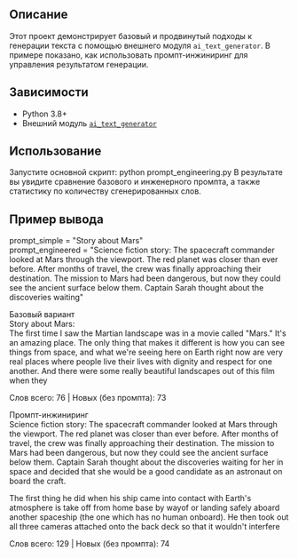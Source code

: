 ## Описание

Этот проект демонстрирует базовый и продвинутый подходы к генерации текста с помощью внешнего модуля `ai_text_generator`. В примере показано, как использовать промпт-инжиниринг для управления результатом генерации.

## Зависимости

- Python 3.8+
- Внешний модуль [`ai_text_generator`](https://github.com/TomilovR/proj/tree/main/GenAI-1-01)

## Использование

Запустите основной скрипт: python prompt_engineering.py
В результате вы увидите сравнение базового и инженерного промпта, а также статистику по количеству сгенерированных слов.

## Пример вывода
prompt_simple = "Story about Mars"  
prompt_engineered = "Science fiction story: The spacecraft commander looked at Mars through the viewport. The red planet was closer than ever before. After months of travel, the crew was finally approaching their destination. The mission to Mars had been dangerous, but now they could see the ancient surface below them. Captain Sarah thought about the discoveries waiting"  

Базовый вариант  
Story about Mars:  
The first time I saw the Martian landscape was in a movie called "Mars." It's an amazing place. The only thing that makes it different is how you can see things from space, and what we're seeing here on Earth right now are very real places where people live their lives with dignity and respect for one another. And there were some really beautiful landscapes out of this film when they  

Слов всего: 76 | Новых (без промпта): 73  

Промпт-инжиниринг  
Science fiction story: The spacecraft commander looked at Mars through the viewport. The red planet was closer than ever before. After months of travel, the crew was finally approaching their destination. The mission to Mars had been dangerous, but now they could see the ancient surface below them. Captain Sarah thought about the discoveries waiting for her in space and decided that she would be a good candidate as an astronaut on board the craft.  

The first thing he did when his ship came into contact with Earth's atmosphere is take off from home base by wayof or landing safely aboard another spaceship (the one which has no human onboard). He then took out all three cameras attached onto the back deck so that it wouldn't interfere  
  
Слов всего: 129 | Новых (без промпта): 74
